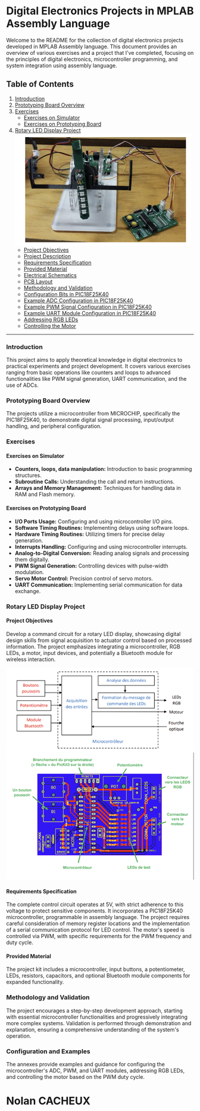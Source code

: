 # Digital Electronics Projects in MPLAB Assembly Language

Welcome to the README for the collection of digital electronics projects developed in MPLAB Assembly language. This document provides an overview of various exercises and a project that I've completed, focusing on the principles of digital electronics, microcontroller programming, and system integration using assembly language.

## Table of Contents

1. [Introduction](#introduction)
2. [Prototyping Board Overview](#prototyping-board-overview)
3. [Exercises](#exercises)
   - [Exercises on Simulator](#exercises-on-simulator)
   - [Exercises on Prototyping Board](#exercises-on-prototyping-board)
4. [Rotary LED Display Project](#rotary-led-display-project)
    ![Rotary LED Display System](im1.png)
   - [Project Objectives](#project-objectives)
   - [Project Description](#project-description)
   - [Requirements Specification](#requirements-specification)
   - [Provided Material](#provided-material)
   - [Electrical Schematics](#electrical-schematics)
   - [PCB Layout](#pcb-layout)
   - [Methodology and Validation](#methodology-and-validation)
   - [Configuration Bits in PIC18F25K40](#configuration-bits-in-pic18f25k40)
   - [Example ADC Configuration in PIC18F25K40](#example-adc-configuration-in-pic18f25k40)
   - [Example PWM Signal Configuration in PIC18F25K40](#example-pwm-signal-configuration-in-pic18f25k40)
   - [Example UART Module Configuration in PIC18F25K40](#example-uart-module-configuration-in-pic18f25k40)
   - [Addressing RGB LEDs](#addressing-rgb-leds)
   - [Controlling the Motor](#controlling-the-motor)

---

### Introduction

This project aims to apply theoretical knowledge in digital electronics to practical experiments and project development. It covers various exercises ranging from basic operations like counters and loops to advanced functionalities like PWM signal generation, UART communication, and the use of ADCs.

### Prototyping Board Overview

The projects utilize a microcontroller from MICROCHIP, specifically the PIC18F25K40, to demonstrate digital signal processing, input/output handling, and peripheral configuration.

### Exercises

#### Exercises on Simulator

- **Counters, loops, data manipulation:** Introduction to basic programming structures.
- **Subroutine Calls:** Understanding the call and return instructions.
- **Arrays and Memory Management:** Techniques for handling data in RAM and Flash memory.

#### Exercises on Prototyping Board

- **I/O Ports Usage:** Configuring and using microcontroller I/O pins.
- **Software Timing Routines:** Implementing delays using software loops.
- **Hardware Timing Routines:** Utilizing timers for precise delay generation.
- **Interrupts Handling:** Configuring and using microcontroller interrupts.
- **Analog-to-Digital Conversion:** Reading analog signals and processing them digitally.
- **PWM Signal Generation:** Controlling devices with pulse-width modulation.
- **Servo Motor Control:** Precision control of servo motors.
- **UART Communication:** Implementing serial communication for data exchange.

### Rotary LED Display Project

#### Project Objectives

Develop a command circuit for a rotary LED display, showcasing digital design skills from signal acquisition to actuator control based on processed information. The project emphasizes integrating a microcontroller, RGB LEDs, a motor, input devices, and potentially a Bluetooth module for wireless interaction.

![Rotary LED Display System](im2.png)
![Rotary LED Display System](im3.png)

#### Requirements Specification

The complete control circuit operates at 5V, with strict adherence to this voltage to protect sensitive components. It incorporates a PIC18F25K40 microcontroller, programmable in assembly language. The project requires careful consideration of memory register locations and the implementation of a serial communication protocol for LED control. The motor's speed is controlled via PWM, with specific requirements for the PWM frequency and duty cycle.

#### Provided Material

The project kit includes a microcontroller, input buttons, a potentiometer, LEDs, resistors, capacitors, and optional Bluetooth module components for expanded functionality.

### Methodology and Validation

The project encourages a step-by-step development approach, starting with essential microcontroller functionalities and progressively integrating more complex systems. Validation is performed through demonstration and explanation, ensuring a comprehensive understanding of the system's operation.

### Configuration and Examples

The annexes provide examples and guidance for configuring the microcontroller's ADC, PWM, and UART modules, addressing RGB LEDs, and controlling the motor based on the PWM duty cycle.



# Nolan CACHEUX